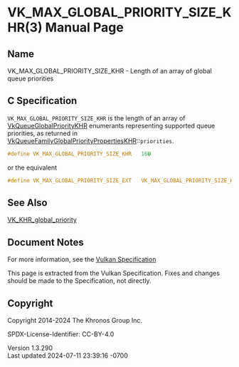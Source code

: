 # VK_MAX_GLOBAL_PRIORITY_SIZE_KHR(3) Manual Page

## Name

VK_MAX_GLOBAL_PRIORITY_SIZE_KHR - Length of an array of global queue
priorities



## <a href="#_c_specification" class="anchor"></a>C Specification

`VK_MAX_GLOBAL_PRIORITY_SIZE_KHR` is the length of an array of
[VkQueueGlobalPriorityKHR](https://registry.khronos.org/vulkan/specs/1.3-extensions/man/html/VkQueueGlobalPriorityKHR.html) enumerants
representing supported queue priorities, as returned in
[VkQueueFamilyGlobalPriorityPropertiesKHR](https://registry.khronos.org/vulkan/specs/1.3-extensions/man/html/VkQueueFamilyGlobalPriorityPropertiesKHR.html)::`priorities`.

``` c
#define VK_MAX_GLOBAL_PRIORITY_SIZE_KHR   16U
```

or the equivalent

``` c
#define VK_MAX_GLOBAL_PRIORITY_SIZE_EXT   VK_MAX_GLOBAL_PRIORITY_SIZE_KHR
```

## <a href="#_see_also" class="anchor"></a>See Also

[VK_KHR_global_priority](https://registry.khronos.org/vulkan/specs/1.3-extensions/man/html/VK_KHR_global_priority.html)

## <a href="#_document_notes" class="anchor"></a>Document Notes

For more information, see the <a
href="https://registry.khronos.org/vulkan/specs/1.3-extensions/html/vkspec.html#VK_MAX_GLOBAL_PRIORITY_SIZE_KHR"
target="_blank" rel="noopener">Vulkan Specification</a>

This page is extracted from the Vulkan Specification. Fixes and changes
should be made to the Specification, not directly.

## <a href="#_copyright" class="anchor"></a>Copyright

Copyright 2014-2024 The Khronos Group Inc.

SPDX-License-Identifier: CC-BY-4.0

Version 1.3.290  
Last updated 2024-07-11 23:39:16 -0700
